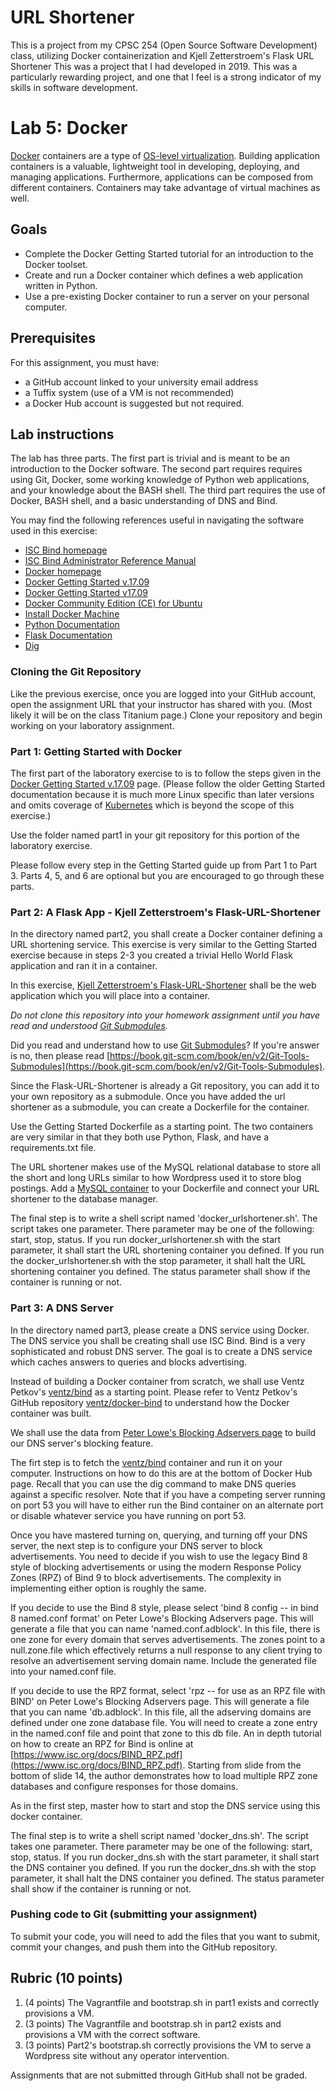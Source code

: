 # URL Shortener
 This is a project from my CPSC 254 (Open Source Software Development) class, utilizing Docker containerization and Kjell Zetterstroem's Flask URL Shortener
 This was a project that I had developed in 2019. This was a particularly rewarding project, and one that I feel is a strong indicator of my skills in software development.
 
# Lab 5: Docker

[Docker](https://www.docker.com/) containers are a type of [OS-level virtualization](https://en.wikipedia.org/wiki/OS-level_virtualization). Building application containers is a valuable, lightweight tool in developing, deploying, and managing applications. Furthermore, applications can be composed from different containers. Containers may take advantage of virtual machines as well.

## Goals
* Complete the Docker Getting Started tutorial for an introduction to the Docker toolset.
* Create and run a Docker container which defines a web application written in Python.
* Use a pre-existing Docker container to run a server on your personal computer.

## Prerequisites
For this assignment, you must have:
* a GitHub account linked to your university email address
* a Tuffix system (use of a VM is not recommended)
* a Docker Hub account is suggested but not required.

## Lab instructions

The lab has three parts. The first part is trivial and is meant to be an introduction to the Docker software. The second part requires requires using Git, Docker, some working knowledge of Python web applications, and your knowledge about the BASH shell. The third part requires the use of Docker, BASH shell, and a basic understanding of DNS and Bind.

You may find the following references useful in navigating the software used in this exercise:
* [ISC Bind homepage](https://www.isc.org/bind/)
* [ISC Bind Administrator Reference Manual](https://bind9.readthedocs.io/en/latest/)
* [Docker homepage](https://www.docker.com/)
* [Docker Getting Started v.17.09](https://docs.docker.com/v17.09/get-started/)
* [Docker Getting Started v17.09](https://docs.docker.com/v17.09/get-started/)
* [Docker Community Edition (CE) for Ubuntu](https://docs.docker.com/v17.09/engine/installation/linux/docker-ce/ubuntu/)
* [Install Docker Machine](https://docs.docker.com/machine/install-machine/)
* [Python Documentation](https://docs.python.org/3/)
* [Flask Documentation](https://www.palletsprojects.com/p/flask/)
* [Dig](https://www.madboa.com/geek/dig/)

### Cloning the Git Repository

Like the previous exercise, once you are logged into your GitHub account, open the assignment URL that your instructor has shared with you. (Most likely it will be on the class Titanium page.) Clone your repository and begin working on your laboratory assignment.

### Part 1: Getting Started with Docker

The first part of the laboratory exercise to is to follow the steps given in the [Docker Getting Started v.17.09](https://docs.docker.com/v17.09/get-started/) page. (Please follow the older Getting Started documentation because it is much more Linux specific than later versions and omits coverage of [Kubernetes](https://kubernetes.io/) which is beyond the scope of this exercise.)

Use the folder named part1 in your git repository for this portion of the laboratory exercise.

Please follow every step in the Getting Started guide up from Part 1 to Part 3. Parts 4, 5, and 6 are optional but you are encouraged to go through these parts.

### Part 2: A Flask App - Kjell Zetterstroem's Flask-URL-Shortener

In the directory named part2, you shall create a Docker container defining a URL shortening service. This exercise is very similar to the Getting Started exercise because in steps 2-3 you created a trivial Hello World Flask application and ran it in a container.

In this exercise, [Kjell Zetterstroem's Flask-URL-Shortener](https://github.com/GlowSquid/Flask-URL-Shortener) shall be the web application which you will place into a container.

*Do not clone this repository into your homework assignment until you have read and understood [Git Submodules](https://book.git-scm.com/book/en/v2/Git-Tools-Submodules).*

Did you read and understand how to use [Git Submodules](https://book.git-scm.com/book/en/v2/Git-Tools-Submodules)? If you're answer is no, then please read [https://book.git-scm.com/book/en/v2/Git-Tools-Submodules](https://book.git-scm.com/book/en/v2/Git-Tools-Submodules).

Since the Flask-URL-Shortener is already a Git repository, you can add it to your own repository as a submodule. Once you have added the url shortener as a submodule, you can create a Dockerfile for the container.

Use the Getting Started Dockerfile as a starting point. The two containers are very similar in that they both use Python, Flask, and have a requirements.txt file.

The URL shortener makes use of the MySQL relational database to store all the short and long URLs similar to how Wordpress used it to store blog postings. Add a [MySQL container](https://hub.docker.com/search?q=mysql&type=image) to your Dockerfile and connect your URL shortener to the database manager.

The final step is to write a shell script named 'docker_urlshortener.sh'. The script takes one parameter. There parameter may be one of the following: start, stop, status. If you run docker_urlshortener.sh with the start parameter, it shall start the URL shortening container you defined. If you run the docker_urlshortener.sh with the stop parameter, it shall halt the URL shortening container you defined. The status parameter shall show if the container is running or not.

### Part 3: A DNS Server

In the directory named part3, please create a DNS service using Docker.  The DNS service you shall be creating shall use ISC Bind. Bind is a very sophisticated and robust DNS server. The goal is to create a DNS service which caches answers to queries and blocks advertising.

Instead of building a Docker container from scratch, we shall use Ventz Petkov's [ventz/bind](https://hub.docker.com/r/ventz/bind) as a starting point. Please refer to Ventz Petkov's GitHub repository [ventz/docker-bind](https://github.com/ventz/docker-bind) to understand how the Docker container was built. 

We shall use the data from [Peter Lowe's Blocking Adservers page](https://pgl.yoyo.org/adservers/) to build our DNS server's blocking feature.

The firt step is to fetch the [ventz/bind](https://hub.docker.com/r/ventz/bind) container and run it on your computer. Instructions on how to do this are at the bottom of Docker Hub page. Recall that you can use the dig command to make DNS queries against a specific resolver. Note that if you have a competing server running on port 53 you will have to either run the Bind container on an alternate port or disable whatever service you have running on port 53.

Once you have mastered turning on, querying, and turning off your DNS server, the next step is to configure your DNS server to block advertisements. You need to decide if you wish to use the legacy Bind 8 style of blocking advertisements or using the modern Response Policy Zones (RPZ) of Bind 9 to block advertisements. The complexity in implementing either option is roughly the same.

If you decide to use the Bind 8 style, please select 'bind 8 config -- in bind 8 named.conf format' on Peter Lowe's Blocking Adservers page. This will generate a file that you can name 'named.conf.adblock'. In this file, there is one zone for every domain that serves advertisements. The zones point to a null.zone.file which effectively returns a null response to any client trying to resolve an advertisement serving domain name. Include the generated file into your named.conf file.

If you decide to use the RPZ format, select 'rpz -- for use as an RPZ file with BIND' on Peter Lowe's Blocking Adservers page. This will generate a file that you can name 'db.adblock'. In this file, all the adserving domains are defined under one zone database file. You will need to create a zone entry in the named.conf file and point that zone to this db file. An in depth tutorial on how to create an RPZ for Bind is online at [https://www.isc.org/docs/BIND_RPZ.pdf](https://www.isc.org/docs/BIND_RPZ.pdf). Starting from slide from the bottom of slide 14, the author demonstrates how to load multiple RPZ zone databases and configure responses for those domains.

As in the first step, master how to start and stop the DNS service using this docker container.

The final step is to write a shell script named 'docker_dns.sh'. The script takes one parameter. There parameter may be one of the following: start, stop, status. If you run docker_dns.sh with the start parameter, it shall start the DNS container you defined. If you run the docker_dns.sh with the stop parameter, it shall halt the DNS container you defined. The status parameter shall show if the container is running or not.

### Pushing code to Git (submitting your assignment)

To submit your code, you will need to add the files that you want to submit, commit your changes, and push them into the GitHub repository.

## Rubric (10 points)
1. (4 points) The Vagrantfile and bootstrap.sh in part1 exists and correctly provisions a VM.
2. (3 points) The Vagrantfile and bootstrap.sh in part2 exists and provisions a VM with the correct software.
3. (3 points) Part2's bootstrap.sh correctly provisions the VM to serve a Wordpress site without any operator intervention.

Assignments that are not submitted through GitHub shall not be graded.

